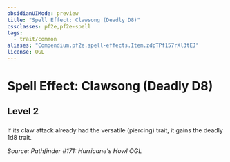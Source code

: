 ```yaml
---
obsidianUIMode: preview
title: "Spell Effect: Clawsong (Deadly D8)"
cssclasses: pf2e,pf2e-spell
tags:
  - trait/common
aliases: "Compendium.pf2e.spell-effects.Item.zdpTPf157rXl3tEJ"
license: OGL
---
```

# Spell Effect: Clawsong (Deadly D8)
## Level 2
### 






If its claw attack already had the versatile (piercing) trait, it gains the deadly 1d8 trait.

*Source: Pathfinder #171: Hurricane's Howl*
*OGL*
